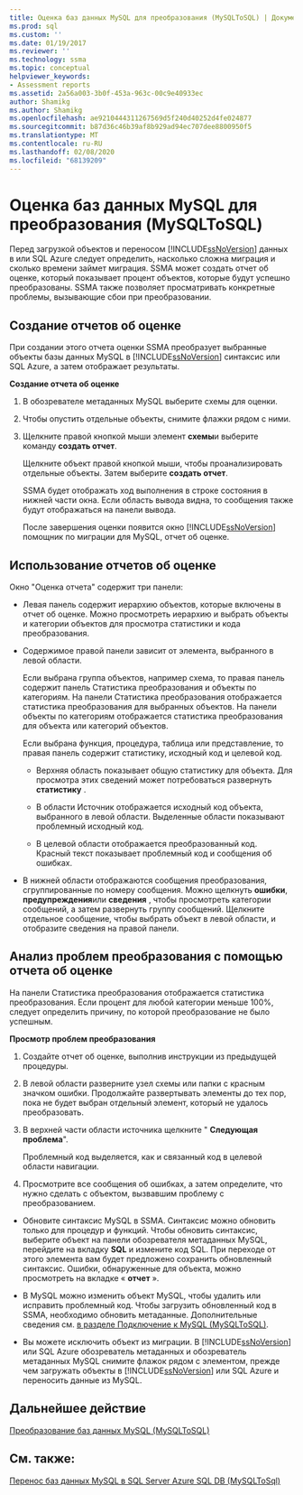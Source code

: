 ```yaml
---
title: Оценка баз данных MySQL для преобразования (MySQLToSQL) | Документация Майкрософт
ms.prod: sql
ms.custom: ''
ms.date: 01/19/2017
ms.reviewer: ''
ms.technology: ssma
ms.topic: conceptual
helpviewer_keywords:
- Assessment reports
ms.assetid: 2a56a003-3b0f-453a-963c-00c9e40933ec
author: Shamikg
ms.author: Shamikg
ms.openlocfilehash: ae9210444311267569d5f240d40252d4fe024877
ms.sourcegitcommit: b87d36c46b39af8b929ad94ec707dee8800950f5
ms.translationtype: MT
ms.contentlocale: ru-RU
ms.lasthandoff: 02/08/2020
ms.locfileid: "68139209"
---
```

# <a name="assessing-mysql-databases-for-conversion-mysqltosql"></a>Оценка баз данных MySQL для преобразования (MySQLToSQL)
Перед загрузкой объектов и переносом [!INCLUDE[ssNoVersion](../../includes/ssnoversion-md.md)] данных в или SQL Azure следует определить, насколько сложна миграция и сколько времени займет миграция. SSMA может создать отчет об оценке, который показывает процент объектов, которые будут успешно преобразованы. SSMA также позволяет просматривать конкретные проблемы, вызывающие сбои при преобразовании.  
  
## <a name="creating-assessment-reports"></a>Создание отчетов об оценке  
При создании этого отчета оценки SSMA преобразует выбранные объекты базы данных MySQL в [!INCLUDE[ssNoVersion](../../includes/ssnoversion-md.md)] синтаксис или SQL Azure, а затем отображает результаты.  
  
**Создание отчета об оценке**  
  
1.  В обозревателе метаданных MySQL выберите схемы для оценки.  
  
2.  Чтобы опустить отдельные объекты, снимите флажки рядом с ними.  
  
3.  Щелкните правой кнопкой мыши элемент **схемы**и выберите команду **создать отчет**.  
  
    Щелкните объект правой кнопкой мыши, чтобы проанализировать отдельные объекты. Затем выберите **создать отчет**.  
  
    SSMA будет отображать ход выполнения в строке состояния в нижней части окна. Если область вывода видна, то сообщения также будут отображаться на панели вывода.  
  
    После завершения оценки появится окно [!INCLUDE[ssNoVersion](../../includes/ssnoversion-md.md)] помощник по миграции для MySQL, отчет об оценке.  
  
## <a name="using-assessment-reports"></a>Использование отчетов об оценке  
Окно "Оценка отчета" содержит три панели:  
  
-   Левая панель содержит иерархию объектов, которые включены в отчет об оценке. Можно просмотреть иерархию и выбрать объекты и категории объектов для просмотра статистики и кода преобразования.  
  
-   Содержимое правой панели зависит от элемента, выбранного в левой области.  
  
    Если выбрана группа объектов, например схема, то правая панель содержит панель Статистика преобразования и объекты по категориям. На панели Статистика преобразования отображается статистика преобразования для выбранных объектов. На панели объекты по категориям отображается статистика преобразования для объекта или категорий объектов.  
  
    Если выбрана функция, процедура, таблица или представление, то правая панель содержит статистику, исходный код и целевой код.  
  
    -   Верхняя область показывает общую статистику для объекта. Для просмотра этих сведений может потребоваться развернуть **статистику** .  
  
    -   В области Источник отображается исходный код объекта, выбранного в левой области. Выделенные области показывают проблемный исходный код.  
  
    -   В целевой области отображается преобразованный код. Красный текст показывает проблемный код и сообщения об ошибках.  
  
-   В нижней области отображаются сообщения преобразования, сгруппированные по номеру сообщения. Можно щелкнуть **ошибки**, **предупреждения**или **сведения** , чтобы просмотреть категории сообщений, а затем развернуть группу сообщений. Щелкните отдельное сообщение, чтобы выбрать объект в левой области, и отобразите сведения на правой панели.  
  
## <a name="analyzing-conversion-problems-by-using-the-assessment-report"></a>Анализ проблем преобразования с помощью отчета об оценке  
На панели Статистика преобразования отображается статистика преобразования. Если процент для любой категории меньше 100%, следует определить причину, по которой преобразование не было успешным.  
  
**Просмотр проблем преобразования**  
  
1.  Создайте отчет об оценке, выполнив инструкции из предыдущей процедуры.  
  
2.  В левой области разверните узел схемы или папки с красным значком ошибки. Продолжайте развертывать элементы до тех пор, пока не будет выбран отдельный элемент, который не удалось преобразовать.  
  
3.  В верхней части области источника щелкните " **Следующая проблема**".  
  
    Проблемный код выделяется, как и связанный код в целевой области навигации.  
  
4.  Просмотрите все сообщения об ошибках, а затем определите, что нужно сделать с объектом, вызвавшим проблему с преобразованием.  
  
-   Обновите синтаксис MySQL в SSMA. Синтаксис можно обновить только для процедур и функций. Чтобы обновить синтаксис, выберите объект на панели обозревателя метаданных MySQL, перейдите на вкладку **SQL** и измените код SQL. При переходе от этого элемента вам будет предложено сохранить обновленный синтаксис. Ошибки, обнаруженные для объекта, можно просмотреть на вкладке « **отчет** ».  
  
-   В MySQL можно изменить объект MySQL, чтобы удалить или исправить проблемный код. Чтобы загрузить обновленный код в SSMA, необходимо обновить метаданные. Дополнительные сведения см. [в разделе Подключение к MySQL &#40;MySQLToSQL&#41;](../../ssma/mysql/connecting-to-mysql-mysqltosql.md).  
  
-   Вы можете исключить объект из миграции. В [!INCLUDE[ssNoVersion](../../includes/ssnoversion-md.md)] или SQL Azure обозреватель метаданных и обозреватель метаданных MySQL снимите флажок рядом с элементом, прежде чем загружать объекты в [!INCLUDE[ssNoVersion](../../includes/ssnoversion-md.md)] или SQL Azure и переносить данные из MySQL.  
  
## <a name="next-step"></a>Дальнейшее действие  
[Преобразование баз данных MySQL &#40;MySQLToSQL&#41;](../../ssma/mysql/converting-mysql-databases-mysqltosql.md)  
  
## <a name="see-also"></a>См. также:  
[Перенос баз данных MySQL в SQL Server Azure SQL DB &#40;MySQLToSql&#41;](../../ssma/mysql/migrating-mysql-databases-to-sql-server-azure-sql-db-mysqltosql.md)  
  
